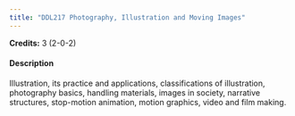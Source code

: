 ```yaml
---
title: "DDL217 Photography, Illustration and Moving Images"
---
```

**Credits:** 3 (2-0-2)

#### Description
Illustration, its practice and applications, classifications of illustration, photography basics, handling materials, images in society, narrative structures, stop-motion animation, motion graphics, video and film making.